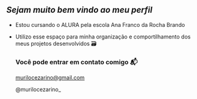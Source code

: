 ## _Sejam muito bem vindo ao meu perfil_ 

- Estou cursando o ALURA pela escola Ana Franco da Rocha Brando
- Utilizo esse espaço para minha organização e comportilhamento dos meus projetos desenvolvidos 🗃️

  ### Você pode entrar em contato comigo 📬
  murilocezarino@gmail.com

   @murilocezarino_

<!--
**MURILOchoolatelindt/MURILOchoolatelindt** is a ✨ _special_ ✨ repository because its `README.md` (this file) appears on your GitHub profile.

Here are some ideas to get you started:

- 🔭 I’m currently working on ...
- 🌱 I’m currently learning ...
- 👯 I’m looking to collaborate on ...
- 🤔 I’m looking for help with ...
- 💬 Ask me about ...
- 📫 How to reach me: ...
- 😄 Pronouns: ...
- ⚡ Fun fact: ...
-->
